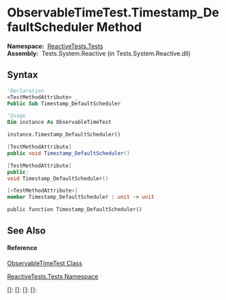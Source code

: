 # ObservableTimeTest.Timestamp\_DefaultScheduler Method

**Namespace:**  [ReactiveTests.Tests](ReactiveTests.Tests\ReactiveTests.Tests.md)  
**Assembly:**  Tests.System.Reactive (in Tests.System.Reactive.dll)

## Syntax

```vb
'Declaration
<TestMethodAttribute> _
Public Sub Timestamp_DefaultScheduler
```

```vb
'Usage
Dim instance As ObservableTimeTest

instance.Timestamp_DefaultScheduler()
```

```csharp
[TestMethodAttribute]
public void Timestamp_DefaultScheduler()
```

```c++
[TestMethodAttribute]
public:
void Timestamp_DefaultScheduler()
```

```fsharp
[<TestMethodAttribute>]
member Timestamp_DefaultScheduler : unit -> unit 
```

```jscript
public function Timestamp_DefaultScheduler()
```

## See Also

#### Reference

[ObservableTimeTest Class](ObservableTimeTest\ObservableTimeTest.md)

[ReactiveTests.Tests Namespace](ReactiveTests.Tests\ReactiveTests.Tests.md)

[]: 
[]: 
[]: 
[]: 